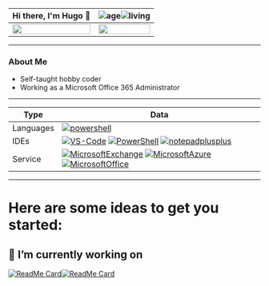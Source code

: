 Hi there, I'm Hugo 👋 | ![age](https://img.shields.io/badge/age-29-blue?style=for-the-badge)![living](https://img.shields.io/badge/living-Lisbon-blue?style=for-the-badge) 
 ---|---
<img align="left" width="100%" src="https://github-readme-stats.vercel.app/api/top-langs/?username=llzektorll&theme=gotham&&include_repo=OB_Templates"> | <img align="right" width="100%" src="https://github-readme-stats.vercel.app/api?username=llzektorll&show_icons=true&theme=gotham">

 ---
 
### About Me
- Self-taught hobby coder
- Working as a Microsoft Office 365 Administrator 
 
 ---
 
 Type                 | Data   
 -------------------------|------ 
 Languages          | [![powershell](https://img.shields.io/badge/-PowerShell-007ACC?style=for-the-badge&logo=powershell&logoColor=white)](#) 
 IDEs | [![VS-Code](https://img.shields.io/badge/-VS--code-007ACC?style=for-the-badge&logo=visualstudiocode&logoColor=white)](#) [![PowerShell](https://img.shields.io/badge/-PowerShell--ISE-007ACC?style=for-the-badge&logo=powershell&logoColor=white)](#) [![notepadplusplus](https://img.shields.io/badge/-Notepad++-007ACC?style=for-the-badge&logo=notepadplusplus&logoColor=white)](#) 
 Service | [![MicrosoftExchange](https://img.shields.io/badge/-Exchange-007ACC?style=for-the-badge&logo=MicrosoftExchange&logoColor=white)](#) [![MicrosoftAzure](https://img.shields.io/badge/-Azure%20AD-007ACC?style=for-the-badge&logo=MicrosoftAzure&logoColor=white)](#) [![MicrosoftOffice](https://img.shields.io/badge/-Office%20365-007ACC?style=for-the-badge&logo=MicrosoftOffice&logoColor=white)](#) 
  
 ---- 
   
 
 
 # Here are some ideas to get you started:
 ## 🔭 I’m currently working on 
 [![ReadMe Card](https://github-readme-stats.vercel.app/api/pin/?username=llZektorll&repo=OB_Template&theme=gotham)](https://github.com/llZektorll/OB_Template)[![ReadMe Card](https://github-readme-stats.vercel.app/api/pin/?username=llZektorll&repo=Office365-PowerShell&theme=gotham)](https://github.com/llZektorll/Office365-PowerShell)

<!--
**llZektorll/llZektorll** is a ✨ _special_ ✨ repository because its `README.md` (this file) appears on your GitHub profile.

Here are some ideas to get you started:

- 🔭 I’m currently working on ...
- 🌱 I’m currently learning ...
- 👯 I’m looking to collaborate on ...
- 🤔 I’m looking for help with ...
- 💬 Ask me about ...
- 📫 How to reach me: ...
- 😄 Pronouns: ...
- ⚡ Fun fact: ...
-->
